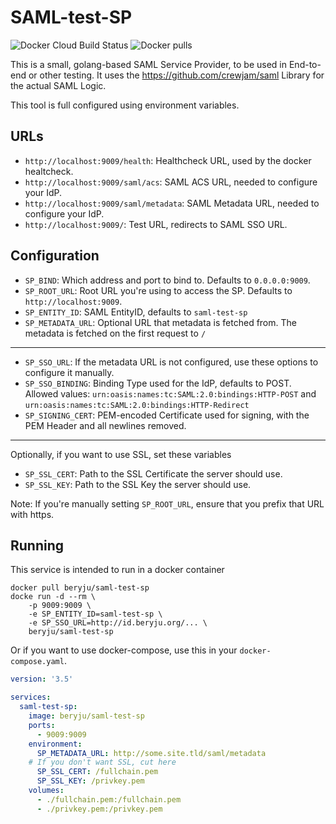 # SAML-test-SP

![Docker Cloud Build Status](https://img.shields.io/docker/cloud/build/beryju/saml-test-sp?style=flat-square)
![Docker pulls](https://img.shields.io/docker/pulls/beryju/saml-test-sp.svg?style=flat-square)

This is a small, golang-based SAML Service Provider, to be used in End-to-end or other testing. It uses the https://github.com/crewjam/saml Library for the actual SAML Logic.

This tool is full configured using environment variables.

## URLs

- `http://localhost:9009/health`: Healthcheck URL, used by the docker healtcheck.
- `http://localhost:9009/saml/acs`: SAML ACS URL, needed to configure your IdP.
- `http://localhost:9009/saml/metadata`: SAML Metadata URL, needed to configure your IdP.
- `http://localhost:9009/`: Test URL, redirects to SAML SSO URL.

## Configuration

- `SP_BIND`: Which address and port to bind to. Defaults to `0.0.0.0:9009`.
- `SP_ROOT_URL`: Root URL you're using to access the SP. Defaults to `http://localhost:9009`.
- `SP_ENTITY_ID`: SAML EntityID, defaults to `saml-test-sp`
- `SP_METADATA_URL`: Optional URL that metadata is fetched from. The metadata is fetched on the first request to `/`
---
- `SP_SSO_URL`: If the metadata URL is not configured, use these options to configure it manually.
- `SP_SSO_BINDING`: Binding Type used for the IdP, defaults to POST. Allowed values: `urn:oasis:names:tc:SAML:2.0:bindings:HTTP-POST` and `urn:oasis:names:tc:SAML:2.0:bindings:HTTP-Redirect`
- `SP_SIGNING_CERT`: PEM-encoded Certificate used for signing, with the PEM Header and all newlines removed.
---
Optionally, if you want to use SSL, set these variables
- `SP_SSL_CERT`: Path to the SSL Certificate the server should use.
- `SP_SSL_KEY`: Path to the SSL Key the server should use.

Note: If you're manually setting `SP_ROOT_URL`, ensure that you prefix that URL with https.

## Running

This service is intended to run in a docker container

```
docker pull beryju/saml-test-sp
docke run -d --rm \
    -p 9009:9009 \
    -e SP_ENTITY_ID=saml-test-sp \
    -e SP_SSO_URL=http://id.beryju.org/... \
    beryju/saml-test-sp
```

Or if you want to use docker-compose, use this in your `docker-compose.yaml`.

```yaml
version: '3.5'

services:
  saml-test-sp:
    image: beryju/saml-test-sp
    ports:
      - 9009:9009
    environment:
      SP_METADATA_URL: http://some.site.tld/saml/metadata
    # If you don't want SSL, cut here
      SP_SSL_CERT: /fullchain.pem
      SP_SSL_KEY: /privkey.pem
    volumes:
      - ./fullchain.pem:/fullchain.pem
      - ./privkey.pem:/privkey.pem
```
